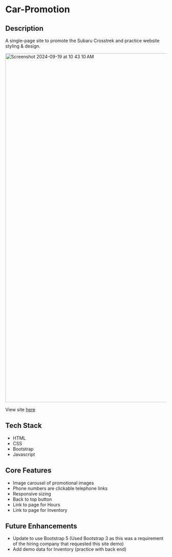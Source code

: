 # Car-Promotion

## Description
A single-page site to promote the Subaru Crosstrek and practice website styling & design.

<img width="1090" alt="Screenshot 2024-09-19 at 10 43 10 AM" src="https://github.com/user-attachments/assets/46c77458-b1d3-43a6-8304-a5b78430f11d">

View site [here](https://main--car-promotion.netlify.app/)

## Tech Stack
* HTML
* CSS
* Bootstrap
* Javascript

## Core Features
* Image carousel of promotional images
* Phone numbers are clickable telephone links
* Responsive sizing
* Back to top button
* Link to page for Hours
* Link to page for Inventory

## Future Enhancements 
* Update to use Bootstrap 5 (Used Bootstrap 3 as this was a requirement of the hiring company that requested this site demo)
* Add demo data for Inventory (practice with back end)
